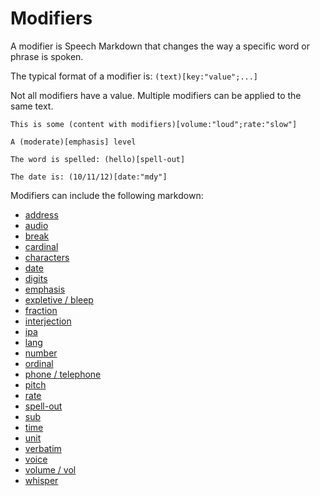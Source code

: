 # Modifiers

A modifier is Speech Markdown that changes the way a specific word or phrase is spoken.

The typical format of a modifier is: `(text)[key:"value";...]`

Not all modifiers have a value. Multiple modifiers can be applied to the same text.

```text
This is some (content with modifiers)[volume:"loud";rate:"slow"]

A (moderate)[emphasis] level

The word is spelled: (hello)[spell-out]

The date is: (10/11/12)[date:"mdy"]
```

Modifiers can include the following markdown:

+ [address](../syntax/address)
+ [audio](../syntax/audio)
+ [break](../syntax/break)
+ [cardinal](../syntax/cardinal)
+ [characters](../syntax/characters)
+ [date](../syntax/date)
+ [digits](../syntax/digits)
+ [emphasis](../syntax/emphasis)
+ [expletive / bleep](../syntax/expletive)
+ [fraction](../syntax/fraction)
+ [interjection](../syntax/interjection)
+ [ipa](../syntax/ipa)
+ [lang](../syntax/lang)
+ [number](../syntax/number)
+ [ordinal](../syntax/ordinal)
+ [phone / telephone](../syntax/phone)
+ [pitch](../syntax/pitch)
+ [rate](../syntax/rate)
+ [spell-out](../syntax/spell-out)
+ [sub](../syntax/sub)
+ [time](../syntax/time)
+ [unit](../syntax/unit)
+ [verbatim](../syntax/verbatim)
+ [voice](../syntax/voice)
+ [volume / vol](../syntax/volume)
+ [whisper](../syntax/whisper)